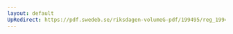 ```yaml
---
layout: default
UpRedirect: https://pdf.swedeb.se/riksdagen-volumeG-pdf/199495/reg_199495/reg_199495_0505.pdf
---
```

